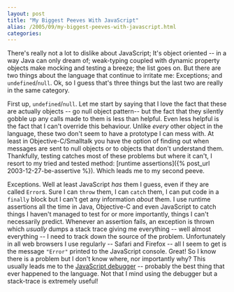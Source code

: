 ```yaml
---
layout: post
title: "My Biggest Peeves With JavaScript"
alias: /2005/09/my-biggest-peeves-with-javascript.html
categories:
---
```

There's really not a lot to dislike about JavaScript; It's object oriented -- in a way Java can only dream of; weak-typing coupled with dynamic property objects make mocking and testing a breeze; the list goes on. But there are two things about the language that continue to irritate me: Exceptions; and `undefined`/`null`. Ok, so I guess that's three things but the last two are really in the same category.

First up, `undefined`/`null`. Let me start by saying that I love the fact that these are actually objects -- go null object pattern-- but the fact that they silently gobble up any calls made to them is less than helpful. Even less helpful is the fact that I can't override this behaviour. Unlike _every_ other object in the language, these two don't seem to have a prototype I can mess with. At least in Objective-C/Smalltalk you have the option of finding out when messages are sent to null objects or to objects that don't understand them. Thankfully, testing catches most of these problems but where it can't, I resort to my tried and tested method: [runtime assertions]({% post_url 2003-12-27-be-assertive %}). Which leads me to my second peeve.

Exceptions. Well at least JavaScript _has_ them I guess, even if they are called `Error`s. Sure I can `throw` them, I can `catch` them, I can put code in a `finally` block but I can't get any information _about_ them. I use runtime assertions all the time in Java, Objective-C and even JavaScript to catch things I haven't managed to test for or more importantly, things I can't necessarily predict. Whenever an assertion fails, an exception is thrown which _usually_ dumps a stack trace giving me everything -- well almost everything -- I need to track down the source of the problem. Unfortunately in all web browsers I use regularly -- Safari and Firefox -- all I seem to get is the message `"Error"` printed to the JavaScript console. Great! So I know there is a problem but I don't know where, nor importantly why? This usually leads me to the [JavaScript debugger](http://www.mozilla.org/projects/venkman/) -- probably the best thing that ever happened to the language. Not that I mind using the debugger but a stack-trace is extremely useful!
